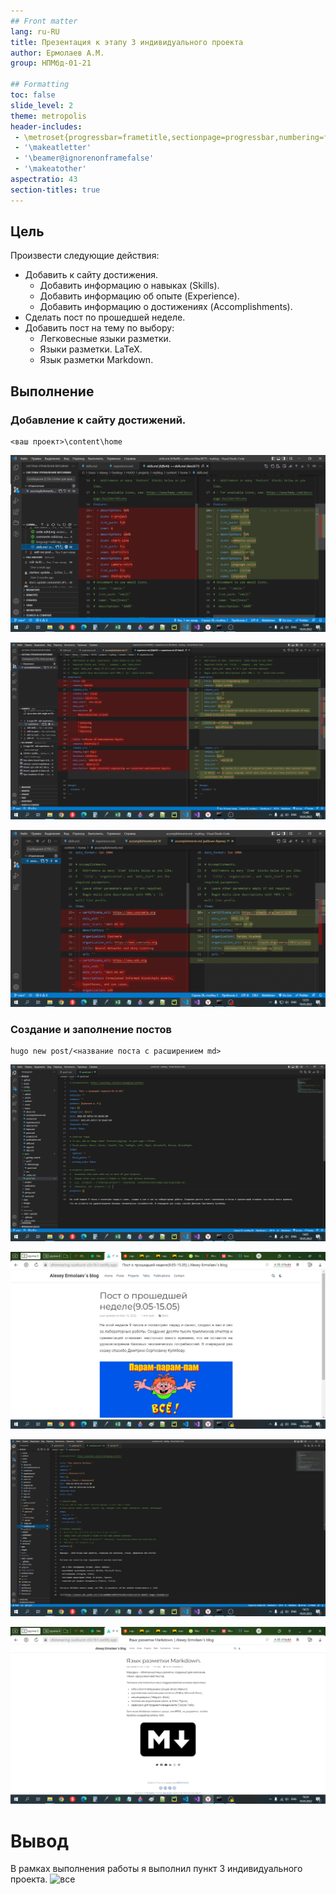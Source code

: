 ```yaml
---
## Front matter
lang: ru-RU
title: Презентация к этапу 3 индивидуального проекта
author: Ермолаев А.М.
group: НПМбд-01-21

## Formatting
toc: false
slide_level: 2
theme: metropolis
header-includes: 
 - \metroset{progressbar=frametitle,sectionpage=progressbar,numbering=fraction}
 - '\makeatletter'
 - '\beamer@ignorenonframefalse'
 - '\makeatother'
aspectratio: 43
section-titles: true
---
```


## **Цель**
Произвести следующие действия:
- Добавить к сайту достижения.
    + Добавить информацию о навыках (Skills).
    + Добавить информацию об опыте (Experience).
    + Добавить информацию о достижениях (Accomplishments).
- Сделать пост по прошедшей неделе.
- Добавить пост на тему по выбору:
    + Легковесные языки разметки.
    + Языки разметки. LaTeX.
    + Язык разметки Markdown.


## **Выполнение**
### Добавление к сайту достижений.

```
<ваш проект>\content\home
```

![s1](skills.png)

![s2](experience.png)

![s3](accomplishments.png)

### Создание и заполнение постов

```
hugo new post/<название поста с расширением md>
```

![разметка поста о прошедшей неделе](p2.png)

![отображение поста о прошедшей неделе](п2.png)

![разметка поста о Markdown](md.png)

![отображение поста о Markdown](md_live.png)

# Вывод
В рамках выполнения работы я выполнил пункт 3 индивидуального проекта.
![все](https://camo.githubusercontent.com/c71fb25dd588f7c670936ad96af0acfac5fbfd40f580c13094b639e0c673ffc1/68747470733a2f2f637331322e70696b6162752e72752f706f73745f696d672f6269672f323032302f30382f32342f332f313539383233363731373139373332323433302e706e67)
